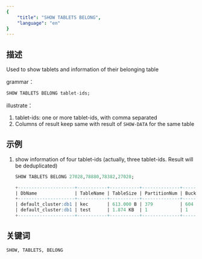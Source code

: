 ```yaml
---
{
    "title": "SHOW TABLETS BELONG",
    "language": "en"
}
---
```


<!--
Licensed to the Apache Software Foundation (ASF) under one
or more contributor license agreements.  See the NOTICE file
distributed with this work for additional information
regarding copyright ownership.  The ASF licenses this file
to you under the Apache License, Version 2.0 (the
"License"); you may not use this file except in compliance
with the License.  You may obtain a copy of the License at

  http://www.apache.org/licenses/LICENSE-2.0

Unless required by applicable law or agreed to in writing,
software distributed under the License is distributed on an
"AS IS" BASIS, WITHOUT WARRANTIES OR CONDITIONS OF ANY
KIND, either express or implied.  See the License for the
specific language governing permissions and limitations
under the License.
-->



## 描述

Used to show tablets and information of their belonging table

grammar：

```sql
SHOW TABLETS BELONG tablet-ids;
```

illustrate：

1. tablet-ids: one or more tablet-ids, with comma separated
2. Columns of result keep same with result of `SHOW-DATA` for the same table

## 示例

1. show information of four tablet-ids (actually, three tablet-ids. Result will be deduplicated)

    ```sql
    SHOW TABLETS BELONG 27028,78880,78382,27028;
    ```

    ```sql
    +---------------------+-----------+-----------+--------------+-----------+--------------+----------------+
    | DbName              | TableName | TableSize | PartitionNum | BucketNum | ReplicaCount | TabletIds      |
    +---------------------+-----------+-----------+--------------+-----------+--------------+----------------+
    | default_cluster:db1 | kec       | 613.000 B | 379          | 604       | 604          | [78880, 78382] |
    | default_cluster:db1 | test      | 1.874 KB  | 1            | 1         | 1            | [27028]        |
    +---------------------+-----------+-----------+--------------+-----------+--------------+----------------+
    ```

## 关键词

    SHOW, TABLETS, BELONG



